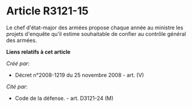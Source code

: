 # Article R3121-15

Le chef d'état-major des armées propose chaque année au ministre les projets d'enquête qu'il estime souhaitable de confier au
contrôle général des armées.

**Liens relatifs à cet article**

_Créé par_:

  - Décret n°2008-1219 du 25 novembre 2008 - art. (V)

_Cité par_:

  - Code de la défense. - art. D3121-24 (M)
